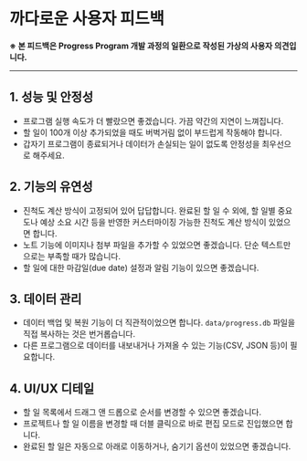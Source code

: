 # 까다로운 사용자 피드백

**※ 본 피드백은 Progress Program 개발 과정의 일환으로 작성된 가상의 사용자 의견입니다.**

---

## 1. 성능 및 안정성
- 프로그램 실행 속도가 더 빨랐으면 좋겠습니다. 가끔 약간의 지연이 느껴집니다.
- 할 일이 100개 이상 추가되었을 때도 버벅거림 없이 부드럽게 작동해야 합니다.
- 갑자기 프로그램이 종료되거나 데이터가 손실되는 일이 없도록 안정성을 최우선으로 해주세요.

## 2. 기능의 유연성
- 진척도 계산 방식이 고정되어 있어 답답합니다. 완료된 할 일 수 외에, 할 일별 중요도나 예상 소요 시간 등을 반영한 커스터마이징 가능한 진척도 계산 방식이 있었으면 합니다.
- 노트 기능에 이미지나 첨부 파일을 추가할 수 있었으면 좋겠습니다. 단순 텍스트만으로는 부족할 때가 많습니다.
- 할 일에 대한 마감일(due date) 설정과 알림 기능이 있으면 좋겠습니다.

## 3. 데이터 관리
- 데이터 백업 및 복원 기능이 더 직관적이었으면 합니다. `data/progress.db` 파일을 직접 복사하는 것은 번거롭습니다.
- 다른 프로그램으로 데이터를 내보내거나 가져올 수 있는 기능(CSV, JSON 등)이 필요합니다.

## 4. UI/UX 디테일
- 할 일 목록에서 드래그 앤 드롭으로 순서를 변경할 수 있으면 좋겠습니다.
- 프로젝트나 할 일 이름을 변경할 때 더블 클릭으로 바로 편집 모드로 진입했으면 합니다.
- 완료된 할 일은 자동으로 아래로 이동하거나, 숨기기 옵션이 있었으면 좋겠습니다. 